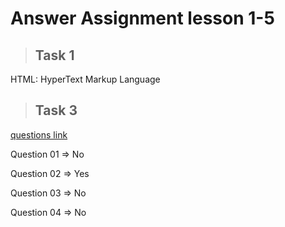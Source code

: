 # Answer Assignment lesson 1-5

> ## Task 1

  HTML: HyperText Markup Language

> ## Task 3

 [questions link](https://elzero.org/html-assignments-lesson-from-1-to-5/)

 Question 01 => No

 Question 02 => Yes

 Question 03 => No

 Question 04 => No
